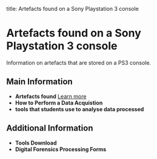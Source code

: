 title: Artefacts found on a Sony Playstation 3 console


# Artefacts found on a Sony Playstation 3 console

Information on artefacts that are stored on a PS3 console.

## Main Information
- **Artefacts found**
  [Learn more](page2.md)
- **How to Perform a Data Acquistion**
- **tools that students use to analyse data processed**

## Additional Information 
- **Tools Download**
- **Digital Forensics Processing Forms**
